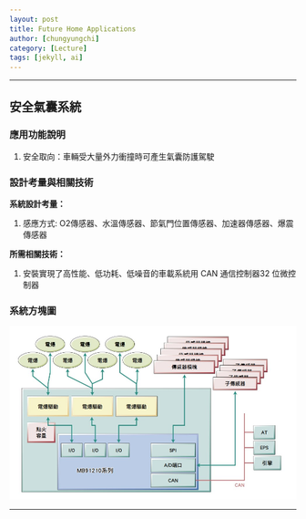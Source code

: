 ```yaml
---
layout: post
title: Future Home Applications
author: [chungyungchi]
category: [Lecture]
tags: [jekyll, ai]
---
```




---
## 安全氣囊系統
### 應用功能說明
1. 安全取向：車輛受大量外力衝撞時可產生氣囊防護駕駛

### 設計考量與相關技術
**系統設計考量：**<br>
1. 感應方式: O2傳感器、水溫傳感器、節氣門位置傳感器、加速器傳感器、爆震傳感器

**所需相關技術：**
1. 安裝實現了高性能、低功耗、低噪音的車載系統用 CAN 通信控制器32 位微控制器

### 系統方塊圖
![image](https://github.com/chungyungchi/MCU-project/blob/main/images/at701-lq8hk.png)

---
